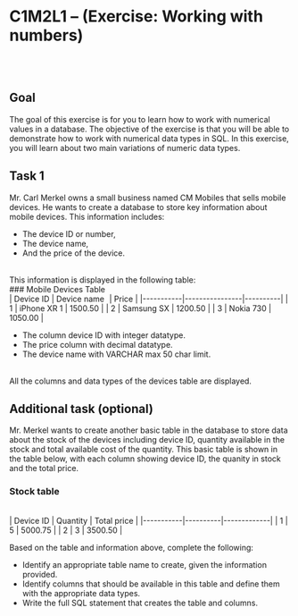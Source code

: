# C1M2L1 – (Exercise: Working with numbers)
<br><br>
## Goal 

The goal of this exercise is for you to learn how to work with numerical values in a database. The objective of the exercise is that you will be able to demonstrate how to work with numerical data types in SQL. In this exercise, you will learn about two main variations of numeric data types. 
<br>
## Task 1

Mr. Carl Merkel owns a small business named CM Mobiles that sells mobile devices. He wants to create a database to store key information about mobile devices. This information includes: 
*	The device ID or number, 
*	The device name,
*	And the price of the device.
<br>
This information is displayed in the following table:
<br>
### Mobile Devices Table  
<br>
| Device ID | Device name    | Price    |
|-----------|----------------|----------|
| 1         | iPhone XR 1    | 1500.50  |
| 2         | Samsung SX     | 1200.50  |
| 3         | Nokia 730      | 1050.00  |


*	The column device ID with integer datatype.
*	The price column with decimal datatype.
*	The device name with VARCHAR max 50 char limit.
<br>
All the columns and data types of the devices table are displayed.

## Additional task (optional)

Mr. Merkel wants to create another basic table in the database to store data about the stock of the devices including device ID, quantity available in the stock and total available cost of the quantity. This basic table is shown in the table below, with each column showing device ID, the quanity in stock and the total price. 
<br>
### Stock table 
<br>
| Device ID | Quantity | Total price |
|-----------|----------|-------------|
| 1         | 5        | 5000.75     |
| 2         | 3        | 3500.50     |

Based on the table and information above, complete the following:
* Identify an appropriate table name to create, given the information provided. 
* Identify columns that should be available in this table and define them with the appropriate data types.
* Write the full SQL statement that creates the table and columns.

